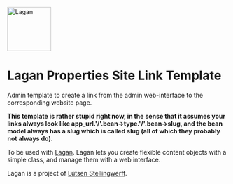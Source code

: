 [<img src="https://cdn.rawgit.com/lutsen/lagan/master/lagan-logo.svg" width="100" alt="Lagan">](https://github.com/lutsen/lagan)

Lagan Properties Site Link Template
===================================

Admin template to create a link from the admin web-interface to the corresponding website page.

**This template is rather stupid right now, in the sense that it assumes your links always look like app_url.'/'.bean->type.'/'.bean->slug, and the bean model always has a slug which is called slug (all of which they probably not always do).**

To be used with [Lagan](https://github.com/lutsen/lagan). Lagan lets you create flexible content objects with a simple class, and manage them with a web interface.

Lagan is a project of [Lútsen Stellingwerff](http://lutsen.net/).